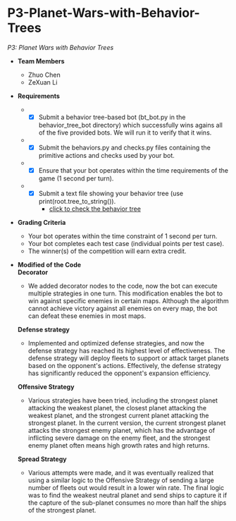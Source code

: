 # P3-Planet-Wars-with-Behavior-Trees
*P3: Planet Wars with Behavior Trees*  
- **Team Members**
    - Zhuo Chen
    - ZeXuan Li
- **Requirements**  
  -	 -[x] Submit a behavior tree-based bot (bt_bot.py in the behavior_tree_bot directory) which successfully wins agains all of the five provided bots.  We will run it to verify that it wins.  
  -	 -[x] Submit the behaviors.py and checks.py files containing the primitive actions and checks used by your bot.  
  -	 -[x] Ensure that your bot operates within the time requirements of the game (1 second per turn).  
  -	 -[x] Submit a text file showing your behavior tree (use print(root.tree_to_string()).  
        - [click to check the behavior tree](my_behavior_tree.txt)
- **Grading Criteria**
  -  Your bot operates within the time constraint of 1 second per turn.
  -  Your bot completes each test case (individual points per test case).
  -  The winner(s) of the competition will earn extra credit.  
  
- **Modified of the Code**  
  **Decorator**  
  - We added decorator nodes to the code, now the bot can execute multiple strategies in one turn. This modification enables the bot to win against specific enemies in certain maps. Although the algorithm cannot achieve victory against all enemies on every map, the bot can defeat these enemies in most maps.  
    
  **Defense strategy**
  - Implemented and optimized defense strategies, and now the defense strategy has reached its highest level of effectiveness. The defense strategy will deploy fleets to support or attack target planets based on the opponent's actions. Effectively, the defense strategy has significantly reduced the opponent's expansion efficiency.  
  
  **Offensive Strategy**   
  -  Various strategies have been tried, including the strongest planet attacking the weakest planet, the closest planet attacking the weakest planet, and the strongest current planet attacking the strongest planet. In the current version, the current strongest planet attacks the strongest enemy planet, which has the advantage of inflicting severe damage on the enemy fleet, and the strongest enemy planet often means high growth rates and high returns.
  
  **Spread Strategy**  
  -  Various attempts were made, and it was eventually realized that using a similar logic to the Offensive Strategy of sending a large number of fleets out would result in a lower win rate. The final logic was to find the weakest neutral planet and send ships to capture it if the capture of the sub-planet consumes no more than half the ships of the strongest planet.

